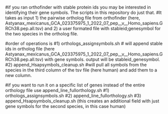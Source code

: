#if you ran orthofinder with stable protein ids you may be interested in identifying their gene symbols. The scripts in this repository do just that. 
#It takes as input 1) the pairwise ortholog file from orthofinder (here, Astyanax_mexicanus_GCA_023375975_1_2022_07_pep__v__Homo_sapiens.GRCh38.pep.all.tsv) and 2) a user formated file with stableid;genesymbol for the two species in the ortholog file. 

#order of operations is 
#1) orthologs_assignsymbols.sh # will append stable ids in ortholog file (here Astyanax_mexicanus_GCA_023375975_1_2022_07_pep__v__Homo_sapiens.GRCh38.pep.all.tsv) with gene symbols. output will be stableid_genesymbol. 
#2) append_Hsapsymbols_cleanup.sh #will pull all symbols from the species in the third column of the tsv file (here human) and add them to a new column. 

#if you want to run it on a specific list of genes instead of the entire orthology file use append_line_fullorthology.sh
#1) orthologs_assignsymbols.sh 
#2) append_line_fullorthology.sh
#3) append_Hsapsymbols_cleanup.sh (this creates an additional field with just gene symbols for the second species, in this case human)
